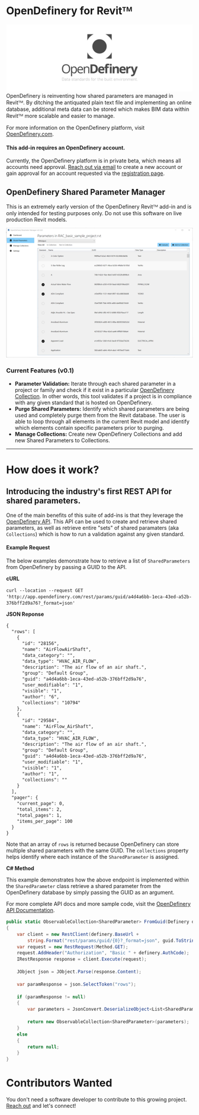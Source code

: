 # OpenDefinery for Revitᵀᴹ
![](https://github.com/TripleZeroLabs/OpenDefinery-RevitAddins/blob/master/OpenDefinery/images/OpenDefinery-Banner-1.png)
OpenDefinery is reinventing how shared parameters are managed in Revitᵀᴹ. By ditching the antiquated plain text file and implementing an online database, additional meta data can be stored which makes BIM data within Revitᵀᴹ more scalable and easier to manage.

For more information on the OpenDefinery platform, visit [OpenDefinery.com](http://opendefinery.com).

#### This add-in requires an OpenDefinery account. 
Currently, the OpenDefinery platform is in private beta, which means all accounts need approval. [Reach out via email](mailto:i@opendefinery.com) to create a new account or gain approval for an account requested via the [registration page](https://app.opendefinery.com/user/register).

## OpenDefinery Shared Parameter Manager
This is an extremely early version of the OpenDefinery Revitᵀᴹ add-in and is only intended for testing purposes only. Do not use this software on live production Revit models.

![](https://github.com/TripleZeroLabs/OpenDefinery-RevitAddins/blob/master/OD-ParamManager/images/screenshot.png)

### Current Features (v0.1)
- **Parameter Validation:** Iterate through each shared parameter in a project or family and check if it exist in a particular [OpenDefinery Collection](https://app.opendefinery.com/browse/collections). In other words, this tool validates if a project is in compliance with any given standard that is hosted on OpenDefinery.
- **Purge Shared Parameters:** Identify which shared parameters are being used and completely purge them from the Revit database. The user is able to loop through all elements in the current Revit model and identify which elements contain specific parameters prior to purging.
- **Manage Collections:** Create new OpenDefinery Collections and add new Shared Parameters to Collections.

---
# How does it work?

## Introducing the industry's first REST API for shared parameters.
One of the main benefits of this suite of add-ins is that they leverage the [OpenDefinery API](https://documenter.getpostman.com/view/5483074/T1LHGpQo). This API can be used to create and retrieve shared parameters, as well as retrieve entire "sets" of shared paramaters (aka `Collections`) which is how to run a validation against any given standard.

#### Example Request
The below examples demonstrate how to retrieve a list of `SharedParameters` from OpenDefinery by passing a GUID to the API.

**cURL**

`curl --location --request GET 'http://app.opendefinery.com/rest/params/guid/a4d4a6bb-1eca-43ed-a52b-376bff2d9a76?_format=json'`

**JSON Reponse**
```
{
  "rows": [
    {
      "id": "28156",
      "name": "AirFlowAirShaft",
      "data_category": "",
      "data_type": "HVAC_AIR_FLOW",
      "description": "The air flow of an air shaft.",
      "group": "Default Group",
      "guid": "a4d4a6bb-1eca-43ed-a52b-376bff2d9a76",
      "user_modifiable": "1",
      "visible": "1",
      "author": "6",
      "collections": "10794"
    },
    {
      "id": "29584",
      "name": "AirFlow_AirShaft",
      "data_category": "",
      "data_type": "HVAC_AIR_FLOW",
      "description": "The air flow of an air shaft.",
      "group": "Default Group",
      "guid": "a4d4a6bb-1eca-43ed-a52b-376bff2d9a76",
      "user_modifiable": "1",
      "visible": "1",
      "author": "1",
      "collections": ""
    }
  ],
  "pager": {
    "current_page": 0,
    "total_items": 2,
    "total_pages": 1,
    "items_per_page": 100
  }
}
```

Note that an array of `rows` is returned because OpenDefinery can store multiple shared parameters with the same GUID. The `collections` property helps identify where each instance of the `SharedParameter` is assigned.

**C# Method**

This example demonstrates how the above endpoint is implemented within the `SharedParameter` class retrieve a shared parameter from the OpenDefinery database by simply passing the GUID as an argument.

For more complete API docs and more sample code, visit the [OpenDefinery API Documentation](https://documenter.getpostman.com/view/5483074/T1LHGpQo).

```cs
public static ObservableCollection<SharedParameter> FromGuid(Definery definery, Guid guid)
{
    var client = new RestClient(definery.BaseUrl + 
        string.Format("rest/params/guid/{0}?_format=json", guid.ToString()));
    var request = new RestRequest(Method.GET);
    request.AddHeader("Authorization", "Basic " + definery.AuthCode);
    IRestResponse response = client.Execute(request);

    JObject json = JObject.Parse(response.Content);

    var paramResponse = json.SelectToken("rows");

    if (paramResponse != null)
    {
        var parameters = JsonConvert.DeserializeObject<List<SharedParameter>>(paramResponse.ToString());

        return new ObservableCollection<SharedParameter>(parameters);
    }
    else
    {
        return null;
    }
}
```

# Contributors Wanted
You don't need a software developer to contribute to this growing project. [Reach out](mailto:i@opendefinery.com) and let's connect!
